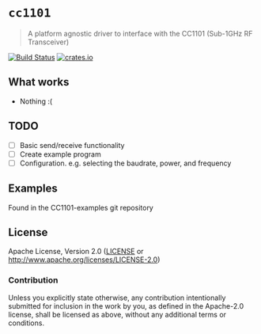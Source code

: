 # `cc1101`

> A platform agnostic driver to interface with the CC1101 (Sub-1GHz RF Transceiver)  

[![Build Status](https://travis-ci.org/chocol4te/cc1101.svg?branch=master)](https://travis-ci.org/chocol4te/cc1101)   [![crates.io](https://img.shields.io/crates/v/cc1101.svg)](https://crates.io/crates/cc1101)

## What works

- Nothing :(

## TODO

- [ ] Basic send/receive functionality
- [ ] Create example program
- [ ] Configuration. e.g. selecting the baudrate, power, and frequency

## Examples

Found in the CC1101-examples git repository

## License

Apache License, Version 2.0 ([LICENSE](LICENSE) or http://www.apache.org/licenses/LICENSE-2.0)

### Contribution

Unless you explicitly state otherwise, any contribution intentionally submitted for inclusion in the
work by you, as defined in the Apache-2.0 license, shall be licensed as above, without any
additional terms or conditions.
